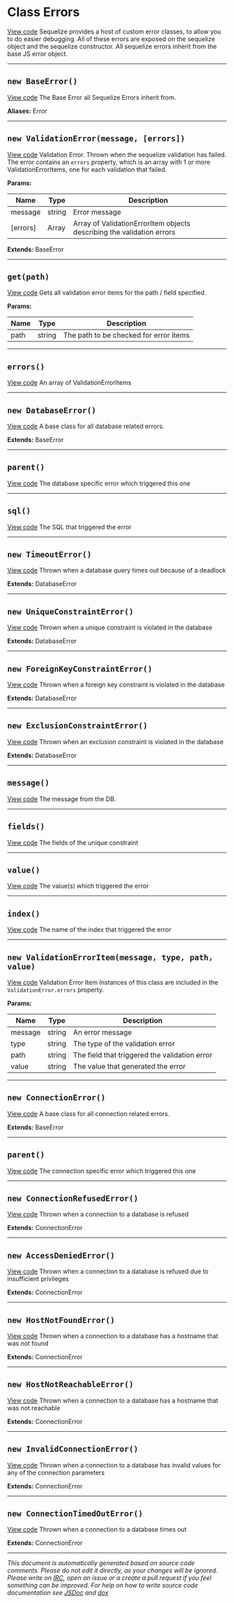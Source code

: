 <a name="errors"></a>
# Class Errors
[View code](https://github.com/sequelize/sequelize/blob/421f0f34356a3484b0f26e92e7fd133af6d3f6db/lib/errors.js#L11)
Sequelize provides a host of custom error classes, to allow you to do easier debugging. All of these errors are exposed on the sequelize object and the sequelize constructor.
All sequelize errors inherit from the base JS error object.


***

<a name="baseerror"></a>
## `new BaseError()`
[View code](https://github.com/sequelize/sequelize/blob/421f0f34356a3484b0f26e92e7fd133af6d3f6db/lib/errors.js#L20)
The Base Error all Sequelize Errors inherit from.

__Aliases:__ Error

***

<a name="validationerror"></a>
## `new ValidationError(message, [errors])`
[View code](https://github.com/sequelize/sequelize/blob/421f0f34356a3484b0f26e92e7fd133af6d3f6db/lib/errors.js#L40)
Validation Error. Thrown when the sequelize validation has failed. The error contains an `errors` property,
which is an array with 1 or more ValidationErrorItems, one for each validation that failed.


**Params:**

| Name | Type | Description |
| ---- | ---- | ----------- |
| message | string | Error message |
| [errors] | Array | Array of ValidationErrorItem objects describing the validation errors  |


__Extends:__ BaseError

***

<a name="get"></a>
## `get(path)`
[View code](https://github.com/sequelize/sequelize/blob/421f0f34356a3484b0f26e92e7fd133af6d3f6db/lib/errors.js#L65)
Gets all validation error items for the path / field specified.


**Params:**

| Name | Type | Description |
| ---- | ---- | ----------- |
| path | string | The path to be checked for error items |


***

<a name="errors"></a>
## `errors()`
[View code](https://github.com/sequelize/sequelize/blob/421f0f34356a3484b0f26e92e7fd133af6d3f6db/lib/errors.js#L79)
An array of ValidationErrorItems

***

<a name="databaseerror"></a>
## `new DatabaseError()`
[View code](https://github.com/sequelize/sequelize/blob/421f0f34356a3484b0f26e92e7fd133af6d3f6db/lib/errors.js#L86)
A base class for all database related errors.

__Extends:__ BaseError

***

<a name="parent"></a>
## `parent()`
[View code](https://github.com/sequelize/sequelize/blob/421f0f34356a3484b0f26e92e7fd133af6d3f6db/lib/errors.js#L101)
The database specific error which triggered this one

***

<a name="sql"></a>
## `sql()`
[View code](https://github.com/sequelize/sequelize/blob/421f0f34356a3484b0f26e92e7fd133af6d3f6db/lib/errors.js#L107)
The SQL that triggered the error

***

<a name="timeouterror"></a>
## `new TimeoutError()`
[View code](https://github.com/sequelize/sequelize/blob/421f0f34356a3484b0f26e92e7fd133af6d3f6db/lib/errors.js#L114)
Thrown when a database query times out because of a deadlock

__Extends:__ DatabaseError

***

<a name="uniqueconstrainterror"></a>
## `new UniqueConstraintError()`
[View code](https://github.com/sequelize/sequelize/blob/421f0f34356a3484b0f26e92e7fd133af6d3f6db/lib/errors.js#L125)
Thrown when a unique constraint is violated in the database

__Extends:__ DatabaseError

***

<a name="foreignkeyconstrainterror"></a>
## `new ForeignKeyConstraintError()`
[View code](https://github.com/sequelize/sequelize/blob/421f0f34356a3484b0f26e92e7fd133af6d3f6db/lib/errors.js#L144)
Thrown when a foreign key constraint is violated in the database

__Extends:__ DatabaseError

***

<a name="exclusionconstrainterror"></a>
## `new ExclusionConstraintError()`
[View code](https://github.com/sequelize/sequelize/blob/421f0f34356a3484b0f26e92e7fd133af6d3f6db/lib/errors.js#L164)
Thrown when an exclusion constraint is violated in the database

__Extends:__ DatabaseError

***

<a name="message"></a>
## `message()`
[View code](https://github.com/sequelize/sequelize/blob/421f0f34356a3484b0f26e92e7fd133af6d3f6db/lib/errors.js#L183)
The message from the DB.

***

<a name="fields"></a>
## `fields()`
[View code](https://github.com/sequelize/sequelize/blob/421f0f34356a3484b0f26e92e7fd133af6d3f6db/lib/errors.js#L189)
The fields of the unique constraint

***

<a name="value"></a>
## `value()`
[View code](https://github.com/sequelize/sequelize/blob/421f0f34356a3484b0f26e92e7fd133af6d3f6db/lib/errors.js#L195)
The value(s) which triggered the error

***

<a name="index"></a>
## `index()`
[View code](https://github.com/sequelize/sequelize/blob/421f0f34356a3484b0f26e92e7fd133af6d3f6db/lib/errors.js#L201)
The name of the index that triggered the error

***

<a name="validationerroritem"></a>
## `new ValidationErrorItem(message, type, path, value)`
[View code](https://github.com/sequelize/sequelize/blob/421f0f34356a3484b0f26e92e7fd133af6d3f6db/lib/errors.js#L213)
Validation Error Item
Instances of this class are included in the `ValidationError.errors` property.


**Params:**

| Name | Type | Description |
| ---- | ---- | ----------- |
| message | string | An error message |
| type | string | The type of the validation error |
| path | string | The field that triggered the validation error |
| value | string | The value that generated the error |


***

<a name="connectionerror"></a>
## `new ConnectionError()`
[View code](https://github.com/sequelize/sequelize/blob/421f0f34356a3484b0f26e92e7fd133af6d3f6db/lib/errors.js#L225)
A base class for all connection related errors.

__Extends:__ BaseError

***

<a name="parent"></a>
## `parent()`
[View code](https://github.com/sequelize/sequelize/blob/421f0f34356a3484b0f26e92e7fd133af6d3f6db/lib/errors.js#L239)
The connection specific error which triggered this one

***

<a name="connectionrefusederror"></a>
## `new ConnectionRefusedError()`
[View code](https://github.com/sequelize/sequelize/blob/421f0f34356a3484b0f26e92e7fd133af6d3f6db/lib/errors.js#L246)
Thrown when a connection to a database is refused

__Extends:__ ConnectionError

***

<a name="accessdeniederror"></a>
## `new AccessDeniedError()`
[View code](https://github.com/sequelize/sequelize/blob/421f0f34356a3484b0f26e92e7fd133af6d3f6db/lib/errors.js#L257)
Thrown when a connection to a database is refused due to insufficient privileges

__Extends:__ ConnectionError

***

<a name="hostnotfounderror"></a>
## `new HostNotFoundError()`
[View code](https://github.com/sequelize/sequelize/blob/421f0f34356a3484b0f26e92e7fd133af6d3f6db/lib/errors.js#L268)
Thrown when a connection to a database has a hostname that was not found

__Extends:__ ConnectionError

***

<a name="hostnotreachableerror"></a>
## `new HostNotReachableError()`
[View code](https://github.com/sequelize/sequelize/blob/421f0f34356a3484b0f26e92e7fd133af6d3f6db/lib/errors.js#L279)
Thrown when a connection to a database has a hostname that was not reachable

__Extends:__ ConnectionError

***

<a name="invalidconnectionerror"></a>
## `new InvalidConnectionError()`
[View code](https://github.com/sequelize/sequelize/blob/421f0f34356a3484b0f26e92e7fd133af6d3f6db/lib/errors.js#L290)
Thrown when a connection to a database has invalid values for any of the connection parameters

__Extends:__ ConnectionError

***

<a name="connectiontimedouterror"></a>
## `new ConnectionTimedOutError()`
[View code](https://github.com/sequelize/sequelize/blob/421f0f34356a3484b0f26e92e7fd133af6d3f6db/lib/errors.js#L301)
Thrown when a connection to a database times out

__Extends:__ ConnectionError

***

_This document is automatically generated based on source code comments. Please do not edit it directly, as your changes will be ignored. Please write on <a href="irc://irc.freenode.net/#sequelizejs">IRC</a>, open an issue or a create a pull request if you feel something can be improved. For help on how to write source code documentation see [JSDoc](http://usejsdoc.org) and [dox](https://github.com/tj/dox)_